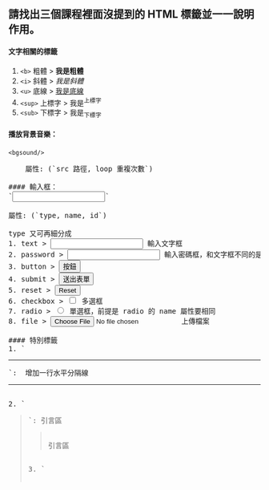 ## 請找出三個課程裡面沒提到的 HTML 標籤並一一說明作用。

#### 文字相關的標籤
1. `<b>` 粗體 > <b>我是粗體</b>
2. `<i>` 斜體 > <i>我是斜體</i>
3. `<u>` 底線 > <u>我是底線</u>
4. `<sup>` 上標字 > 我是<sup>上標字</sup>
5. `<sub>` 下標字 > 我是<sub>下標字</sub>

#### 播放背景音樂：
`<bgsound/>` <br>
<pre>    屬性: (`src 路徑, loop 重複次數`)

#### 輸入框：
`<input />` <br>
屬性: (`type, name, id`)

type 又可再細分成 
1. text > <input type="text"/> 輸入文字框
2. password > <input type="password"/> 輸入密碼框，和文字框不同的是輸入的文字會看不到
3. button > <input type="button" value="按鈕"/>
4. submit > <input type="submit" value="送出表單"/>
5. reset > <input type="reset"/>
6. checkbox > <input type="checkbox"/> 多選框
7. radio > <input type="radio"/> 單選框，前提是 radio 的 name 屬性要相同
8. file > <input type="file"/> 上傳檔案

#### 特別標籤
1. `<hr/>`:  增加一行水平分隔線 <hr/>
2. `<blockquote>`: 引言區
<blockquote>
引言區
</blockquote>
3. `<optgroup>`: 把相關的選項放在一起

<select>
  <optgroup label="asia">
    <option value ="taiwan">台灣</option>
    <option value ="japan">日本</option>
  </optgroup>

  <optgroup label="europe">
    <option value ="german">德國</option>
    <option value ="franch">法國</option>
  </optgroup>
</select>


#### 跳脫字元：
為避免歧義，特殊符號可以以下形式表達
1	&amp; > **&**	 
2	&quot > **"**	 
3	&lt > **<**	 
4	&gt > **>**	 
5	&absp; > **空白**

[參考資料](http://web.thu.edu.tw/hzed/www/tag.htm)

## 請問什麼是盒模型（box model）

在瀏覽器上顯示元素時，渲染引擎會根據 CSS basic box model 去將元素表示成一個個的盒子。

<img src="boxmodel.png">

從裡到外分別是 content, padding, border, margin.

由於調整 CSS 時，padding, border 預設會往元素外面推出，以至於影響原先設定元素的寬高。

所以可以加上 `box-sizing: border-box` 這個屬性直接設定元素的寬高，若在這屬性下調整 padding, border，則會向內縮。

[參考資料](https://developer.mozilla.org/zh-CN/docs/Web/CSS/CSS_Box_Model/Introduction_to_the_CSS_box_model)

## 請問 display: inline, block 跟 inline-block 的差別是什麼？

每一個 HTML 元素都有預設的 display 值，通常預設會是 inline, block 這兩種。若預設值為 block ，則為區塊元素，如 `<div>` `<header>` `<footer>` 等，會讓內容於新的一行顯示，並填滿容器；而若預設值為 inline ，則為行內元素，如 `<span>` `<a>` 等，會顯示在段落中不分行。

由於 inline 元素沒辦法獨立設定其 width, height，以及上下邊距，所以出現 display: inline-block 這個屬性，可以同時像 inline 元素並排，也可以像 block 元素調整寬高等屬性。

[參考資料](https://medium.com/@hugh_Program_learning_diary_Js/%E5%89%8D%E7%AB%AF%E5%9F%BA%E7%A4%8E-css-%E7%9B%92%E6%A8%A1%E5%9E%8B-box-model-1b977df8d3d0)

## 請問 position: static, relative, absolute 跟 fixed 的差別是什麼？

static: 網頁預設的排版方式，會由左上至右下，從上到下繪製元素位置。

relative: 相對位置，讓元素與「原先」應該在的位置做偏移。

absolute: 絕對定位，參考點為以設置 absolute 元素的位置往上找，第一個不是 static 元素的位置。

fixed: 固定位置，為元素與 viewpoint 相對的定位。
